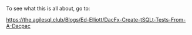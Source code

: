 
To see what this is all about, go to:

https://the.agilesql.club/Blogs/Ed-Elliott/DacFx-Create-tSQLt-Tests-From-A-Dacpac
